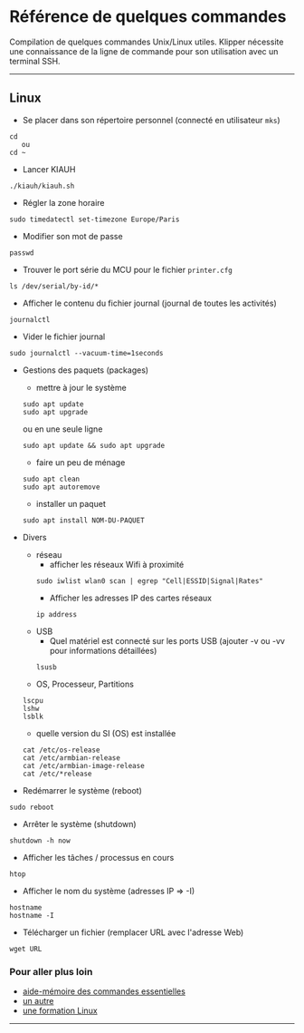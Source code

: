 # Référence de quelques commandes

Compilation de quelques commandes Unix/Linux utiles. Klipper nécessite une connaissance de la ligne de commande pour son utilisation avec un terminal SSH.

-----------------------------

## Linux

- Se placer dans son répertoire personnel (connecté en utilisateur `mks`)
```
cd
   ou
cd ~  
```

- Lancer KIAUH
```
./kiauh/kiauh.sh
```
  
- Régler la zone horaire
```
sudo timedatectl set-timezone Europe/Paris
```

- Modifier son mot de passe
```
passwd
```

- Trouver le port série du MCU pour le fichier `printer.cfg`
```
ls /dev/serial/by-id/*
```

- Afficher le contenu du fichier journal (journal de toutes les activités)
```
journalctl 
```

- Vider le fichier journal
```
sudo journalctl --vacuum-time=1seconds
```

- Gestions des paquets (packages)
  - mettre à jour le système
  ```
  sudo apt update 
  sudo apt upgrade
  ```
  ou en une seule ligne
  ```
  sudo apt update && sudo apt upgrade
  ```
  - faire un peu de ménage
  ```
  sudo apt clean
  sudo apt autoremove
  ```
  - installer un paquet
  ```
  sudo apt install NOM-DU-PAQUET
  ```
- Divers
  - réseau
    - afficher les réseaux Wifi à proximité
    ```
    sudo iwlist wlan0 scan | egrep "Cell|ESSID|Signal|Rates"
    ```
    - Afficher les adresses IP des cartes réseaux
    ```
    ip address
    ```
  - USB
    - Quel matériel est connecté sur les ports USB (ajouter -v ou -vv pour informations détaillées)
    ```
    lsusb
    ```
  - OS, Processeur, Partitions
  ```
  lscpu
  lshw
  lsblk
  ```
  - quelle version du SI (OS) est installée
  ```
  cat /etc/os-release
  cat /etc/armbian-release
  cat /etc/armbian-image-release
  cat /etc/*release
  ```

- Redémarrer le système (reboot)
```
sudo reboot
```

- Arrêter le système (shutdown)
```
shutdown -h now
```

- Afficher les tâches / processus en cours
```
htop
```

- Afficher le nom du système (adresses IP => -I)
```
hostname
hostname -I
```

- Télécharger un fichier (remplacer URL avec l'adresse Web)
```
wget URL
```

### Pour aller plus loin

- [aide-mémoire des commandes essentielles](https://www.linuxtricks.fr/wiki/memo-commandes-de-base-linux)
- [un autre](https://www.ionos.fr/digitalguide/serveur/configuration/commandes-linux/)
- [une formation Linux](https://blog.microlinux.fr/formation-linux/)

------------------------------

